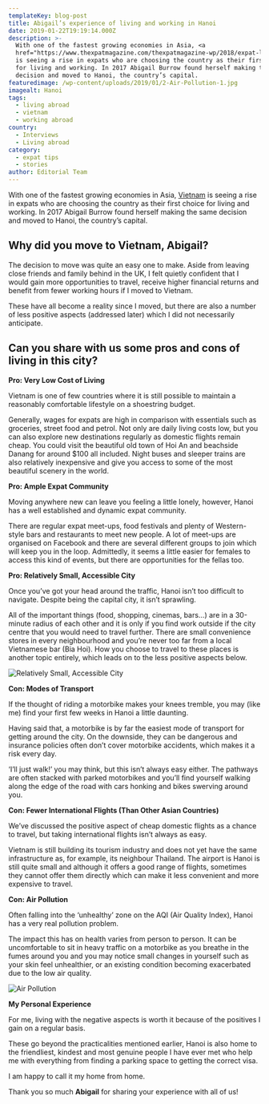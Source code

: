 ```yaml
---
templateKey: blog-post
title: Abigail’s experience of living and working in Hanoi
date: 2019-01-22T19:19:14.000Z
description: >-
  With one of the fastest growing economies in Asia, <a 
  href="https://www.thexpatmagazine.com/thexpatmagazine-wp/2018/expat-life/teaching-abroad-and-living-a-bourgeois-existence-in-hanoi/">Vietnam</a>
  is seeing a rise in expats who are choosing the country as their first choice
  for living and working. In 2017 Abigail Burrow found herself making the same
  decision and moved to Hanoi, the country’s capital.
featuredimage: /wp-content/uploads/2019/01/2-Air-Pollution-1.jpg
imagealt: Hanoi
tags:
  - living abroad
  - vietnam
  - working abroad
country:
  - Interviews
  - Living abroad
category:
  - expat tips
  - stories
author: Editorial Team
---
```


With one of the fastest growing economies in Asia, <a  href="https://www.thexpatmagazine.com/thexpatmagazine-wp/2018/expat-life/teaching-abroad-and-living-a-bourgeois-existence-in-hanoi/">Vietnam</a> is seeing a rise in expats who are choosing the country as their first choice for living and working. In 2017 Abigail Burrow found herself making the same decision and moved to Hanoi, the country’s capital.

## Why did you move to Vietnam, Abigail?

The decision to move was quite an easy one to make. Aside from leaving close friends and family behind in the UK, I felt quietly confident that I would gain more opportunities to travel, receive higher financial returns and benefit from fewer working hours if I moved to Vietnam.

These have all become a reality since I moved, but there are also a number of less positive aspects (addressed later) which I did not necessarily anticipate.

## Can you share with us some pros and cons of living in this city?

**Pro: Very Low Cost of Living**

Vietnam is one of few countries where it is still possible to maintain a reasonably comfortable lifestyle on a shoestring budget.

Generally, wages for expats are high in comparison with essentials such as groceries, street food and petrol. Not only are daily living costs low, but you can also explore new destinations regularly as domestic flights remain cheap. You could visit the beautiful old town of Hoi An and beachside Danang for around \$100 all included. Night buses and sleeper trains are also relatively inexpensive and give you access to some of the most beautiful scenery in the world.

**Pro: Ample Expat Community**

Moving anywhere new can leave you feeling a little lonely, however, Hanoi has a well established and dynamic expat community.

There are regular expat meet-ups, food festivals and plenty of Western-style bars and restaurants to meet new people. A lot of meet-ups are organised on Facebook and there are several different groups to join which will keep you in the loop. Admittedly, it seems a little easier for females to access this kind of events, but there are opportunities for the fellas too.

**Pro: Relatively Small, Accessible City**

Once you’ve got your head around the traffic, Hanoi isn’t too difficult to navigate. Despite being the capital city, it isn’t sprawling.

All of the important things (food, shopping, cinemas, bars…) are in a 30-minute radius of each other and it is only if you find work outside if the city centre that you would need to travel further. There are small convenience stores in every neighbourhood and you’re never too far from a local Vietnamese bar (Bia Hoi). How you choose to travel to these places is another topic entirely, which leads on to the less positive aspects below.

![Relatively Small, Accessible City](/img/uploads/2019/01/1-Scenery.jpg)

**Con: Modes of Transport**

If the thought of riding a motorbike makes your knees tremble, you may (like me) find your first few weeks in Hanoi a little daunting.

Having said that, a motorbike is by far the easiest mode of transport for getting around the city. On the downside, they can be dangerous and insurance policies often don’t cover motorbike accidents, which makes it a risk every day.

‘I’ll just walk!’ you may think, but this isn’t always easy either. The pathways are often stacked with parked motorbikes and you’ll find yourself walking along the edge of the road with cars honking and bikes swerving around you.

**Con: Fewer International Flights (Than Other Asian Countries)**

We’ve discussed the positive aspect of cheap domestic flights as a chance to travel, but taking international flights isn’t always as easy.

Vietnam is still building its tourism industry and does not yet have the same infrastructure as, for example, its neighbour Thailand. The airport is Hanoi is still quite small and although it offers a good range of flights, sometimes they cannot offer them directly which can make it less convenient and more expensive to travel.

**Con: Air Pollution**

Often falling into the ‘unhealthy’ zone on the AQI (Air Quality Index), Hanoi has a very real pollution problem.

The impact this has on health varies from person to person. It can be uncomfortable to sit in heavy traffic on a motorbike as you breathe in the fumes around you and you may notice small changes in yourself such as your skin feel unhealthier, or an existing condition becoming exacerbated due to the low air quality.

![Air Pollution](/img/uploads/2019/01/2-Air-Pollution.jpg)

**My Personal Experience**

For me, living with the negative aspects is worth it because of the positives I gain on a regular basis.

These go beyond the practicalities mentioned earlier, Hanoi is also home to the friendliest, kindest and most genuine people I have ever met who help me with everything from finding a parking space to getting the correct visa.

I am happy to call it my home from home.

Thank you so much **Abigail** for sharing your experience with all of us!
